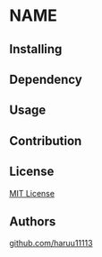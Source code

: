 # NAME

## Installing

## Dependency

## Usage

## Contribution

## License
[MIT License](./.github/LICENSE)

## Authors
[github.com/haruu11113](github.com/haruu11113)

